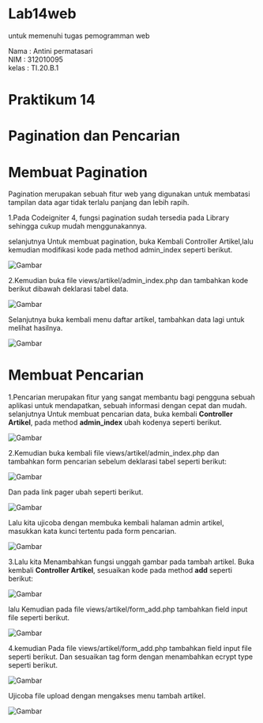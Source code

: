 # Lab14web
untuk memenuhi tugas pemogramman web

Nama     : Antini permatasari<br>
NIM      : 312010095<br>
kelas    : TI.20.B.1<br>

# Praktikum 14
# Pagination dan Pencarian

# Membuat Pagination

Pagination merupakan sebuah fitur web yang digunakan untuk membatasi tampilan data agar tidak
terlalu panjang dan lebih rapih.<br>

1.Pada Codeigniter 4, fungsi pagination sudah tersedia pada Library sehingga cukup
mudah menggunakannya.<br>

selanjutnya Untuk membuat pagination, buka Kembali Controller Artikel,lalu kemudian modifikasi
kode pada method admin_index seperti berikut.<br>

![Gambar](Gambar/Gambar1.png)

2.Kemudian buka file views/artikel/admin_index.php dan tambahkan kode berikut
dibawah deklarasi tabel data.<br>

![Gambar](Gambar/Gambar2.png)

Selanjutnya buka kembali menu daftar artikel, tambahkan data lagi untuk melihat
hasilnya.<br>

![Gambar](Gambar/Gambar3.png)

# Membuat Pencarian

1.Pencarian merupakan fitur yang sangat membantu bagi pengguna sebuah aplikasi untuk mendapatkan,
sebuah informasi dengan cepat dan mudah.<br>
selanjutnya Untuk membuat pencarian data, buka kembali **Controller Artikel**, pada method
**admin_index** ubah kodenya seperti berikut.<br>

![Gambar](Gambar/Gambar4.png)

2.Kemudian buka kembali file views/artikel/admin_index.php dan tambahkan form
pencarian sebelum deklarasi tabel seperti berikut:<br>

![Gambar](Gambar/Gambar5.png)

Dan pada link pager ubah seperti berikut.<br>

![Gambar](Gambar/Gambar6.png)

Lalu kita ujicoba dengan membuka kembali halaman admin artikel, masukkan kata
kunci tertentu pada form pencarian.<br>

![Gambar](Gambar/Gambar7.png)

3.Lalu kita Menambahkan fungsi unggah gambar pada tambah artikel. Buka kembali **Controller Artikel**, sesuaikan kode pada method **add** seperti berikut:<br>

![Gambar](Gambar/Gambar8.png)

lalu Kemudian pada file views/artikel/form_add.php tambahkan field input file seperti
berikut.<br>

![Gambar](Gambar/Gambar9.png)

4.kemudian Pada file views/artikel/form_add.php tambahkan field input file seperti berikut. Dan sesuaikan tag form dengan menambahkan ecrypt type seperti berikut.<br>

![Gambar](Gambar/Gambar10.png)

Ujicoba file upload dengan mengakses menu tambah artikel.<br>

![Gambar](Gambar/Gambar11.png)